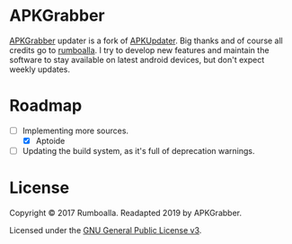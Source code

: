 # APKGrabber
[APKGrabber](https://apkgrabber.com) updater is a fork of [APKUpdater](https://github.com/rumboalla/apkupdater). Big thanks and of course
all credits go to [rumboalla](https://github.com/rumboalla).
I try to develop new features and maintain the software to stay available on latest android devices,
but don't expect weekly updates.

# Roadmap
* [ ] Implementing more sources.
  - [x] Aptoide
* [ ] Updating the build system, as it's full of deprecation warnings.

# License
Copyright &copy; 2017 Rumboalla.
Readapted 2019 by APKGrabber.

Licensed under the [GNU General Public License v3](https://www.gnu.org/licenses/gpl-3.0.en.html).
